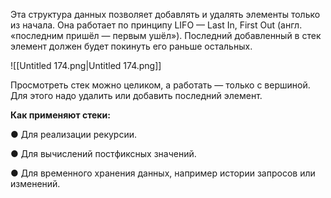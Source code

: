 Эта структура данных позволяет добавлять и удалять элементы только из начала. Она работает по принципу LIFO — Last In, First Out (англ. «последним пришёл — первым ушёл»). Последний добавленный в стек элемент должен будет покинуть его раньше остальных.

![[Untitled 174.png|Untitled 174.png]]

Просмотреть стек можно целиком, а работать — только с вершиной. Для этого надо удалить или добавить последний элемент.

**Как применяют стеки:**

● Для реализации рекурсии.

● Для вычислений постфиксных значений.

● Для временного хранения данных, например истории запросов или изменений.